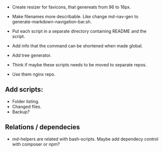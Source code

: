 * Create resizer for favicons, that genereats from 96 to 16px.
* Make filenames more describable. Like change md-nav-gen to 
generate-markdown-navigation-bar.sh.
* Put each script in a separate directory containing README and the script.
* Add info that the command can be shortened when made global.

* Add tree generator.
* Think if maybe these scripts needs to be moved to separate repos.
* Use them nginx repo.

## Add scripts:
* Folder listing.
* Changed files.
* Backup?

## Relations / dependecies
* md-helpers are related with bash-scripts. Maybe add dependecy control
with composer or npm?
